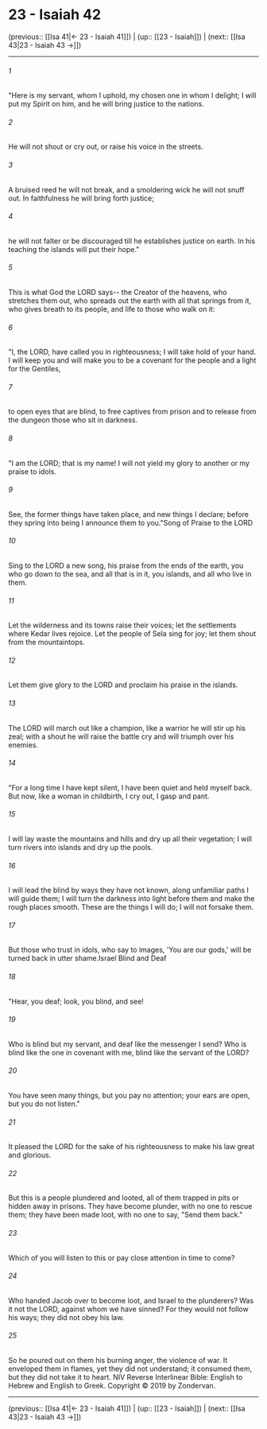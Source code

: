 # 23 - Isaiah 42

(previous:: [[Isa 41|← 23 - Isaiah 41]]) | (up:: [[23 - Isaiah]]) | (next:: [[Isa 43|23 - Isaiah 43 →]])

***


###### 1 
"Here is my servant, whom I uphold, my chosen one in whom I delight; I will put my Spirit on him, and he will bring justice to the nations. 

###### 2 
He will not shout or cry out, or raise his voice in the streets. 

###### 3 
A bruised reed he will not break, and a smoldering wick he will not snuff out. In faithfulness he will bring forth justice; 

###### 4 
he will not falter or be discouraged till he establishes justice on earth. In his teaching the islands will put their hope." 

###### 5 
This is what God the LORD says-- the Creator of the heavens, who stretches them out, who spreads out the earth with all that springs from it, who gives breath to its people, and life to those who walk on it: 

###### 6 
"I, the LORD, have called you in righteousness; I will take hold of your hand. I will keep you and will make you to be a covenant for the people and a light for the Gentiles, 

###### 7 
to open eyes that are blind, to free captives from prison and to release from the dungeon those who sit in darkness. 

###### 8 
"I am the LORD; that is my name! I will not yield my glory to another or my praise to idols. 

###### 9 
See, the former things have taken place, and new things I declare; before they spring into being I announce them to you."Song of Praise to the LORD 

###### 10 
Sing to the LORD a new song, his praise from the ends of the earth, you who go down to the sea, and all that is in it, you islands, and all who live in them. 

###### 11 
Let the wilderness and its towns raise their voices; let the settlements where Kedar lives rejoice. Let the people of Sela sing for joy; let them shout from the mountaintops. 

###### 12 
Let them give glory to the LORD and proclaim his praise in the islands. 

###### 13 
The LORD will march out like a champion, like a warrior he will stir up his zeal; with a shout he will raise the battle cry and will triumph over his enemies. 

###### 14 
"For a long time I have kept silent, I have been quiet and held myself back. But now, like a woman in childbirth, I cry out, I gasp and pant. 

###### 15 
I will lay waste the mountains and hills and dry up all their vegetation; I will turn rivers into islands and dry up the pools. 

###### 16 
I will lead the blind by ways they have not known, along unfamiliar paths I will guide them; I will turn the darkness into light before them and make the rough places smooth. These are the things I will do; I will not forsake them. 

###### 17 
But those who trust in idols, who say to images, 'You are our gods,' will be turned back in utter shame.Israel Blind and Deaf 

###### 18 
"Hear, you deaf; look, you blind, and see! 

###### 19 
Who is blind but my servant, and deaf like the messenger I send? Who is blind like the one in covenant with me, blind like the servant of the LORD? 

###### 20 
You have seen many things, but you pay no attention; your ears are open, but you do not listen." 

###### 21 
It pleased the LORD for the sake of his righteousness to make his law great and glorious. 

###### 22 
But this is a people plundered and looted, all of them trapped in pits or hidden away in prisons. They have become plunder, with no one to rescue them; they have been made loot, with no one to say, "Send them back." 

###### 23 
Which of you will listen to this or pay close attention in time to come? 

###### 24 
Who handed Jacob over to become loot, and Israel to the plunderers? Was it not the LORD, against whom we have sinned? For they would not follow his ways; they did not obey his law. 

###### 25 
So he poured out on them his burning anger, the violence of war. It enveloped them in flames, yet they did not understand; it consumed them, but they did not take it to heart. NIV Reverse Interlinear Bible: English to Hebrew and English to Greek. Copyright © 2019 by Zondervan.

***

(previous:: [[Isa 41|← 23 - Isaiah 41]]) | (up:: [[23 - Isaiah]]) | (next:: [[Isa 43|23 - Isaiah 43 →]])
